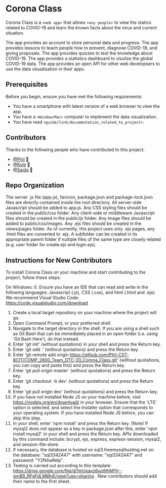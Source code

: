 # Corona Class

<!--- These are examples. See https://shields.io for others or to customize this set of shields. You might want to include dependencies, project status and licence info here --->

Corona Class is a `<web app>` that allows `<any people>` to view the statics related to COVID-19 and learn the known facts about the virus and current situation.

The app provides an account to store personal data and progress.
The app provides lessons to teach people how to prevent, diagnose COVID-19, and giving proposals.
The app provides quizzes to test the knowledge about COVID-19.
The app provides a statistics dashboard to visulize the global COVID-19 data.
The app provides an open API for other web developsers to use the data visualization in their apps.


## Prerequisites

Before you begin, ensure you have met the following requirements:

<!--- These are just example requirements. Add, duplicate or remove as required --->

- You have a smartphone with latest version of a web browser to view the app.
- You have a `<Window/Mac>` computer to implement the data visualization.
- You have read `<guide/link/documentation_related_to_project>`.

<!-- ## Using <project_name>

To use <project_name>, follow these steps:

```
<usage_example>
```

Add run commands and examples you think users will find useful. Provide an options reference for bonus points! -->

<!-- ## Contributing to <project_name> -->

<!--- If your README is long or you have some specific process or steps you want contributors to follow, consider creating a separate CONTRIBUTING.md file--->

<!-- To contribute to <project_name>, follow these steps:

1. Fork this repository.
2. Create a branch: `git checkout -b <branch_name>`.
3. Make your changes and commit them: `git commit -m '<commit_message>'`
4. Push to the original branch: `git push origin <project_name>/<location>`
5. Create the pull request.

Alternatively see the GitHub documentation on [creating a pull request](https://help.github.com/en/github/collaborating-with-issues-and-pull-requests/creating-a-pull-request). -->

## Contributors

Thanks to the following people who have contributed to this project:

- [@Phil](https://github.com/phil-cst-bcit) 📖
- [@Kyle](https://github.com/Saida-Song) 🐛
- [@Saida](https://github.com/kbulalakaw2) 🐛

## Repo Organization

The server .js file (app.js), favicon, package.json and package-lock.json files are directly contained inside the root directory. All server-side Javascript should be added to app.js. Any CSS styling files should be created in the public/css folder. Any client-side or middleware Javascript files should be created in the public/js folder. Any image files should be added to public/css/images. Any .ejs files should be created in the views/pages folder. As of currently, this project uses only .ejs pages, any .html files are converted to .ejs. A subfolder can be created in its appropriate parent folder if nultiple files of the same type are closely related (e.g. user folder for create.ejs and login.ejs).

## Instructions for New Contributors

To install Corona Class on your machine and start contributing to the project, follow these steps:

On Windows:
0. Ensure you have an IDE that can read and write in the following languages: Javascript (.js), CSS (.css), and html (.html and .ejs). We recommend Visual Studio Code: https://code.visualstudio.com/download
1. Create a local target repository on your machine where the project will go.
2. Open Command Prompt, or your preferred shell.
3. Navigate to the target directory in the shell. If you are using a shell such as Git Bash that can be immediately placed in an open folder (i.e. using 'Git Bash Here'), do that instead.
4. Enter 'git init' (without quotations) in your shell and press the Return key.
5. Enter 'git add .' (without quotations) and press the Return key.
6. Enter 'git remote add origin https://github.com/Phil-CST-BCIT/COMP_2800_Team_DTC-20_Corona_Class.git' (without quotations, you can copy and paste this) and press the Return key.
7. Enter 'git pull origin master' (without quotations) and press the Return key.
8. Enter 'git checkout -b dev' (without quotations) and press the Return key.
9. Enter 'git pull origin dev' (without quotations) and press the Return key.
10. If you have not installed Node JS on your machine before, visit https://nodejs.org/en/download/ in your browser. Ensure that the 'LTS' option is selected, and select the Installer option that corresponds to your operating system. If you have installed Node JS before, you can skip this step.
11. In your shell, enter 'npm install' and press the Return key.
(Note) If mysql2 does not appear as a key in package.json after this, enter 'npm install mysql2' in your shell and press the Return key.
APIs downloaded by this command include: bcrypt, ejs, express, express-session, mysql2, and session-file-store.
12. If necessary, the database is hosted on sql3.freemysqlhosting.net on the database: "sql3342447" with username: "sql3342447" and password: "Y2fkhaReIp".
13. Testing is carried out according to this template: https://drive.google.com/file/d/1mUxavz6uq9thM1V--gmB9_RFgFdLMMnE/view?usp=sharing . New contributors should add their name to the first sheet.

<!-- You might want to consider using something like the [All Contributors](https://github.com/all-contributors/all-contributors) specification and its [emoji key](https://allcontributors.org/docs/en/emoji-key). -->

<!-- ## Contact

If you want to contact me you can reach me at <your_email@address.com>. -->

<!-- ## License -->

<!--- If you're not sure which open license to use see https://choosealicense.com/--->

<!-- This project uses the following license: [<license_name>](link). -->
